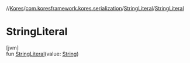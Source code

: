 //[Kores](../../../index.md)/[com.koresframework.kores.serialization](../index.md)/[StringLiteral](index.md)/[StringLiteral](-string-literal.md)

# StringLiteral

[jvm]\
fun [StringLiteral](-string-literal.md)(value: [String](https://kotlinlang.org/api/latest/jvm/stdlib/kotlin/-string/index.html))
